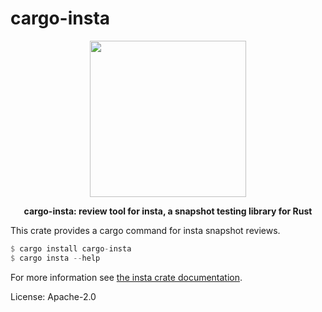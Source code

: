 # cargo-insta

<div align="center">
 <img src="https://github.com/mitsuhiko/insta/blob/master/assets/logo.png?raw=true" width="250" height="250">
 <p><strong>cargo-insta: review tool for insta, a snapshot testing library for Rust</strong></p>
</div>

This crate provides a cargo command for insta snapshot reviews.

```rust
$ cargo install cargo-insta
$ cargo insta --help
```

For more information see [the insta crate documentation](https://docs.rs/insta).

License: Apache-2.0
